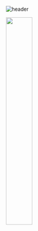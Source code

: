 ![header](https://capsule-render.vercel.app/api?type=cylinder&color=auto&height=150&section=header&text=Lr2l1&fontSize=70)


<a href="https://github.com/Lr2l1/github-readme-stats">
    <img src="https://github-readme-stats.vercel.app/api/top-langs/?username=junia3&layout=donut&show_icons=true&theme=material-palenight&hide_border=true&bg_color=20232a&icon_color=58A6FF&text_color=fff&title_color=58A6FF&count_private=true&exclude_repo=Face-Transfer-Application" width=38% />
</a>    
